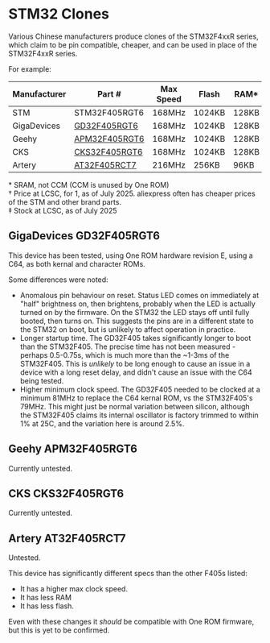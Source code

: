 # STM32 Clones

Various Chinese manufacturers produce clones of the STM32F4xxR series, which claim to be pin compatible, cheaper, and can be used in place of the STM32F4xxR series.

For example:

| Manufacturer | Part #        | Max Speed | Flash  | RAM*   | Price† | Stock‡ | Tested |
|--------------|---------------|-----------|--------|-------|--------|-------------------|--------|
| STM          | STM32F405RGT6 | 168MHz    | 1024KB | 128KB | $3.25  | 0 | Yes |
| GigaDevices  | [GD32F405RGT6](#gigadevices-gd32f405rgt6)  | 168MHz    | 1024KB | 128KB | $3.32  | 1002 | Yes |
| Geehy        | [APM32F405RGT6](#geehy-apm32f405rgt6) | 168MHz    | 1024KB | 128KB | $2.78  | 2262 | No |
| CKS          | [CKS32F405RGT6](#cks-cks32f405rgt6) | 168MHz    | 1024KB | 128KB | $2.77  | 962 | No |
| Artery       | [AT32F405RCT7](#artery-at32f405rct7)  | 216MHz    | 256KB | 96KB | $2.34  | 160 | No |

\* SRAM, not CCM (CCM is unused by One ROM)  
† Price at LCSC, for 1, as of July 2025.  aliexpress often has cheaper prices of the STM and other brand parts.  
‡ Stock at LCSC, as of July 2025

## GigaDevices GD32F405RGT6

This device has been tested, using One ROM hardware revision E, using a C64, as both kernal and character ROMs.

Some differences were noted:

- Anomalous pin behaviour on reset.  Status LED comes on immediately at "half" brightness on, then brightens, probably when the LED is actually turned on by the firmware.  On the STM32 the LED stays off until fully booted, then turns on.  This suggests the pins are in a different state to the STM32 on boot, but is unlikely to affect operation in practice.
- Longer startup time.  The GD32F405 takes significantly longer to boot than the STM32F405.  The precise time has not been measured - perhaps 0.5-0.75s, which is much more than the ~1-3ms of the STM32F405.  This is _unlikely_ to be long enough to cause an issue in a device with a long reset delay, and didn't cause an issue with the C64 being tested.
- Higher minimum clock speed.  The GD32F405 needed to be clocked at a minimum 81MHz to replace the C64 kernal ROM, vs the STM32F405's 79MHz.  This might just be normal variation between silicon, although the STM32F405 claims its internal oscillator is factory trimmed to within 1% at 25C, and the variation here is around 2.5%.

## Geehy APM32F405RGT6

Currently untested.

## CKS CKS32F405RGT6

Currently untested.

## Artery AT32F405RCT7

Untested.

This device has significantly different specs than the other F405s listed:

- It has a higher max clock speed.
- It has less RAM
- It has less flash.

Even with these changes it _should_ be compatible with One ROM firmware, but this is yet to be confirmed.
